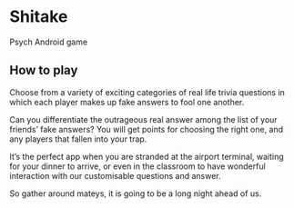 # Shitake
Psych Android game

## How to play

Choose from a variety of exciting categories of real life trivia questions in which each player makes up fake answers to fool one another.

Can you differentiate the outrageous real answer among the list of your friends’ fake answers? You will get points for choosing the right one, and any players that fallen into your trap.

It’s the perfect app when you are stranded at the airport terminal, waiting for your dinner to arrive, or even in the classroom to have wonderful interaction with our customisable questions and answer.

So gather around mateys, it is going to be a long night ahead of us.
